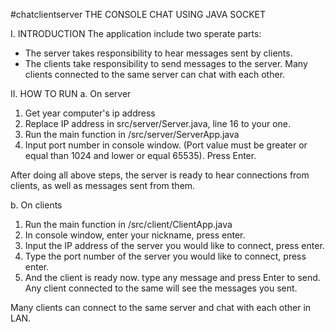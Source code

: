 #chatclientserver
THE CONSOLE CHAT USING JAVA SOCKET


I. INTRODUCTION
The application include two sperate parts:
 - The server takes responsibility to hear messages sent by clients.
 - The clients take responsibility to send messages to the server.
Many clients connected to the same server can chat with each other.

II. HOW TO RUN
 a. On server
   1. Get year computer's ip address
   2. Replace IP address in src/server/Server.java, line 16 to your one.
   3. Run the main function in /src/server/ServerApp.java
   4. Input port number in console window. (Port value must be greater or equal than 1024 and lower or equal 65535). Press Enter.

  After doing all above steps, the server is ready to hear connections from clients, as well as messages sent from them.

 b. On clients
   1. Run the main function in /src/client/ClientApp.java
   2. In console window, enter your nickname, press enter.
   3. Input the IP address of the server you would like to connect, press enter.
   4. Type the port number of the server you would like to connect, press enter.
   5. And the client is ready now. type any message and press Enter to send. Any client connected to the same will see the messages you sent.

 Many clients can connect to the same server and chat with each other in LAN.

